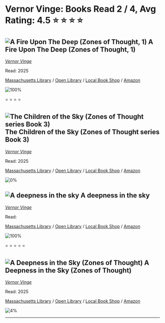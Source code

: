 # Vernor Vinge:  Books Read 2 / 4, Avg Rating: 4.5 :star: :star: :star: :star:

## ![A Fire Upon The Deep (Zones of Thought, 1)](https://images-us.bookshop.org/ingram/9781250237750.jpg?height=300&v=v2) A Fire Upon The Deep (Zones of Thought, 1)
*[Vernor Vinge](../authors/VernorVinge)*

Read: 2025

[Massachusetts Library](https://library.minlib.net/search/i=9781250237750) / [Open Library](https://openlibrary.org/isbn/9781250237750) / [Local Book Shop](https://bookshop.org/book/9781250237750) / [Amazon](https://amazon.com/dp/1250237750)

![100%](https://geps.dev/progress/100) 

:star: :star: :star: :star:

## ![The Children of the Sky (Zones of Thought series Book 3)](https://covers.openlibrary.org/b/isbn/9780812579925-M.jpg) The Children of the Sky (Zones of Thought series Book 3)
*[Vernor Vinge](../authors/VernorVinge)*

Read: 2025

[Massachusetts Library](https://library.minlib.net/search/i=9780812579925) / [Open Library](https://openlibrary.org/isbn/9780812579925) / [Local Book Shop](https://bookshop.org/book/9780812579925) / [Amazon](https://amazon.com/dp/0812579925)

![0%](https://geps.dev/progress/0) 



## ![A deepness in the sky](https://covers.openlibrary.org/b/id/182443-M.jpg) A deepness in the sky
*[Vernor Vinge](../authors/VernorVinge)*

Read: 

[Massachusetts Library](https://library.minlib.net/search/i=9780312856830) / [Open Library](https://openlibrary.org/isbn/9780312856830) / [Local Book Shop](https://bookshop.org/book/9780312856830) / [Amazon](https://amazon.com/dp/)

![100%](https://geps.dev/progress/100) 

:star: :star: :star: :star: :star:

## ![A Deepness in the Sky (Zones of Thought)](https://covers.openlibrary.org/b/id/603591-M.jpg) A Deepness in the Sky (Zones of Thought)
*[Vernor Vinge](../authors/VernorVinge)*

Read: 2025

[Massachusetts Library](https://library.minlib.net/search/i=9780312871819) / [Open Library](https://openlibrary.org/isbn/9780312871819) / [Local Book Shop](https://bookshop.org/book/9780312871819) / [Amazon](https://amazon.com/dp/1429915099)

![4%](https://geps.dev/progress/4) 



---
